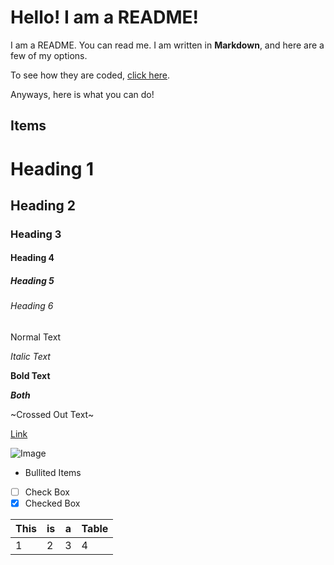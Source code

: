 # Hello! I am a README!

I am a README. You can read me. I am written in **Markdown**, and here are a few of my options.

To see how they are coded, [click here](https://github.com/HipsterDave/readme-cheat-sheet/edit/main/README.md).

Anyways, here is what you can do!

## Items

# Heading 1
## Heading 2
### Heading 3
#### Heading 4
##### Heading 5
###### Heading 6

Normal Text

*Italic Text*

**Bold Text**

***Both***

~Crossed Out Text~

[Link](https://github.com/)

![Image](https://www.alimentarium.org/en/system/files/thumbnails/image/AL027-01_pomme_de_terre_0.jpg)

 - Bullited Items

 - [ ] Check Box
 - [x] Checked Box
 
|This|is|a|Table|
|---|---|---|---|
|1|2|3|4

